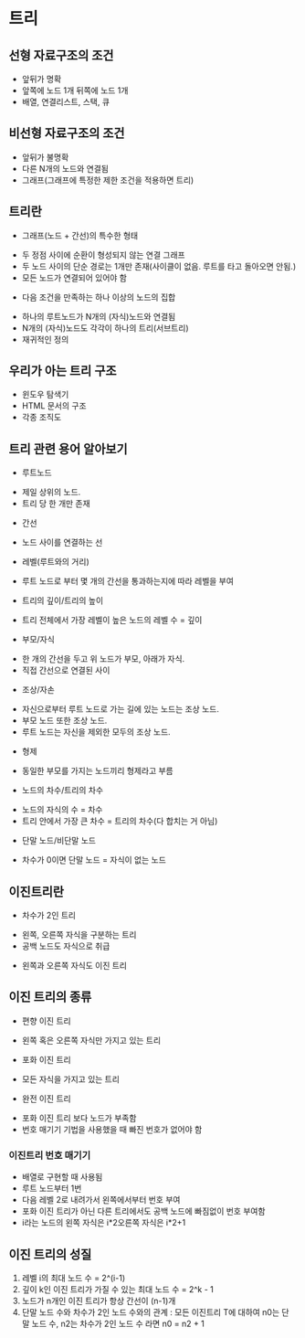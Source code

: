 # 트리

## 선형 자료구조의 조건  
* 앞뒤가 명확 
* 앞쪽에 노드 1개 뒤쪽에 노드 1개
* 배열, 연결리스트, 스택, 큐

## 비선형 자료구조의 조건
* 앞뒤가 불명확
* 다른 N개의 노드와 연결됨
* 그래프(그래프에 특정한 제한 조건을 적용하면 트리)

## 트리란

* 그래프(노드 + 간선)의 특수한 형태
- 두 정점 사이에 순환이 형성되지 않는 연결 그래프
- 두 노드 사이의 단순 경로는 1개만 존재(사이클이 없음. 루트를 타고 돌아오면 안됨.)
- 모든 노드가 연결되어 있어야 함
* 다음 조건을 만족하는 하나 이상의 노드의 집합
- 하나의 루트노드가 N개의 (자식)노드와 연결됨
- N개의 (자식)노드도 각각이 하나의 트리(서브트리)
- 재귀적인 정의

## 우리가 아는 트리 구조
* 윈도우 탐색기
* HTML 문서의 구조
* 각종 조직도

## 트리 관련 용어 알아보기
* 루트노드
- 제일 상위의 노드. 
- 트리 당 한 개만 존재

* 간선
- 노드 사이를 연결하는 선

* 레벨(루트와의 거리)
- 루트 노드로 부터 몇 개의 간선을 통과하는지에 따라 레벨을 부여

* 트리의 깊이/트리의 높이
- 트리 전체에서 가장 레벨이 높은 노드의 레벨 수 = 깊이

* 부모/자식
- 한 개의 간선을 두고 위 노드가 부모, 아래가 자식. 
- 직접 간선으로 연결된 사이

* 조상/자손
- 자신으로부터 루트 노드로 가는 길에 있는 노드는 조상 노드. 
- 부모 노드 또한 조상 노드. 
- 루트 노드는 자신을 제외한 모두의 조상 노드.

* 형제
- 동일한 부모를 가지는 노드끼리 형제라고 부름

* 노드의 차수/트리의 차수
- 노드의 자식의 수 = 차수
- 트리 안에서 가장 큰 차수 = 트리의 차수(다 합치는 거 아님)

* 단말 노드/비단말 노드
- 차수가 0이면 단말 노드 = 자식이 없는 노드

## 이진트리란
* 차수가 2인 트리
- 왼쪽, 오른쪽 자식을 구분하는 트리
- 공백 노드도 자식으로 취급
* 왼쪽과 오른쪽 자식도 이진 트리

## 이진 트리의 종류
* 편향 이진 트리 
- 왼쪽 혹은 오른쪽 자식만 가지고 있는 트리

* 포화 이진 트리
- 모든 자식을 가지고 있는 트리

*  완전 이진 트리
- 포화 이진 트리 보다 노드가 부족함
- 번호 매기기 기법을 사용했을 때 빠진 번호가 없어야 함

### 이진트리 번호 매기기
* 배열로 구현할 때 사용됨
* 루트 노드부터 1번
* 다음 레벨 2로 내려가서 왼쪽에서부터 번호 부여
* 포화 이진 트리가 아닌 다른 트리에서도 공백 노드에 빠짐없이 번호 부여함
* i라는 노드의 왼쪽 자식은 i*2오른쪽 자식은 i\*2+1

## 이진 트리의 성질
1. 레벨 i의 최대 노드 수 = 2^(i-1)
2. 깊이 k인 이진 트리가 가질 수 있는 최대 노드 수 = 2^k - 1
3. 노드가 n개인 이진 트리가 항상 간선이 (n-1)개
4. 단말 노드 수와 차수가 2인 노드 수와의 관계 : 모든 이진트리 T에 대하여 n0는 단말 노드 수, n2는 차수가 2인 노드 수 라면 n0 = n2 + 1